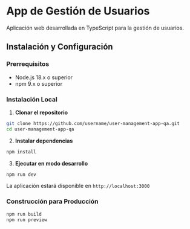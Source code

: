 # App de Gestión de Usuarios

Aplicación web desarrollada en TypeScript para la gestión de usuarios.

## Instalación y Configuración

### Prerrequisitos

- Node.js 18.x o superior
- npm 9.x o superior

### Instalación Local

1. **Clonar el repositorio**

```bash
git clone https://github.com/username/user-management-app-qa.git
cd user-management-app-qa
```

2. **Instalar dependencias**

```bash
npm install
```

3. **Ejecutar en modo desarrollo**

```bash
npm run dev
```

La aplicación estará disponible en `http://localhost:3000`

### Construcción para Producción

```bash
npm run build
npm run preview
```
